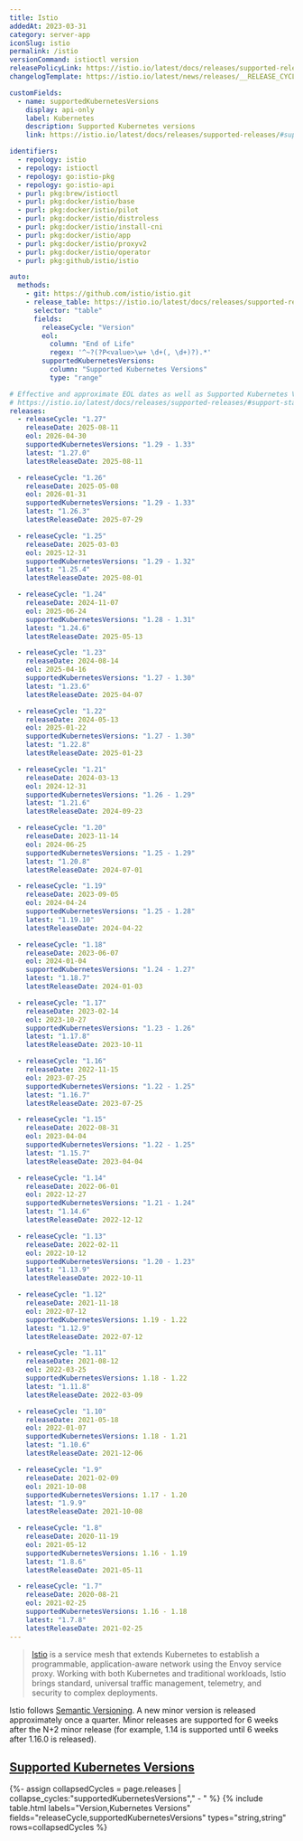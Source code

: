 ```yaml
---
title: Istio
addedAt: 2023-03-31
category: server-app
iconSlug: istio
permalink: /istio
versionCommand: istioctl version
releasePolicyLink: https://istio.io/latest/docs/releases/supported-releases/#support-policy
changelogTemplate: https://istio.io/latest/news/releases/__RELEASE_CYCLE__.x/announcing-{{'__LATEST__'|drop_zero_patch}}/

customFields:
  - name: supportedKubernetesVersions
    display: api-only
    label: Kubernetes
    description: Supported Kubernetes versions
    link: https://istio.io/latest/docs/releases/supported-releases/#support-status-of-istio-releases

identifiers:
  - repology: istio
  - repology: istioctl
  - repology: go:istio-pkg
  - repology: go:istio-api
  - purl: pkg:brew/istioctl
  - purl: pkg:docker/istio/base
  - purl: pkg:docker/istio/pilot
  - purl: pkg:docker/istio/distroless
  - purl: pkg:docker/istio/install-cni
  - purl: pkg:docker/istio/app
  - purl: pkg:docker/istio/proxyv2
  - purl: pkg:docker/istio/operator
  - purl: pkg:github/istio/istio

auto:
  methods:
    - git: https://github.com/istio/istio.git
    - release_table: https://istio.io/latest/docs/releases/supported-releases/
      selector: "table"
      fields:
        releaseCycle: "Version"
        eol:
          column: "End of Life"
          regex: '^~?(?P<value>\w+ \d+(, \d+)?).*'
        supportedKubernetesVersions:
          column: "Supported Kubernetes Versions"
          type: "range"

# Effective and approximate EOL dates as well as Supported Kubernetes Versions can be found on
# https://istio.io/latest/docs/releases/supported-releases/#support-status-of-istio-releases.
releases:
  - releaseCycle: "1.27"
    releaseDate: 2025-08-11
    eol: 2026-04-30
    supportedKubernetesVersions: "1.29 - 1.33"
    latest: "1.27.0"
    latestReleaseDate: 2025-08-11

  - releaseCycle: "1.26"
    releaseDate: 2025-05-08
    eol: 2026-01-31
    supportedKubernetesVersions: "1.29 - 1.33"
    latest: "1.26.3"
    latestReleaseDate: 2025-07-29

  - releaseCycle: "1.25"
    releaseDate: 2025-03-03
    eol: 2025-12-31
    supportedKubernetesVersions: "1.29 - 1.32"
    latest: "1.25.4"
    latestReleaseDate: 2025-08-01

  - releaseCycle: "1.24"
    releaseDate: 2024-11-07
    eol: 2025-06-24
    supportedKubernetesVersions: "1.28 - 1.31"
    latest: "1.24.6"
    latestReleaseDate: 2025-05-13

  - releaseCycle: "1.23"
    releaseDate: 2024-08-14
    eol: 2025-04-16
    supportedKubernetesVersions: "1.27 - 1.30"
    latest: "1.23.6"
    latestReleaseDate: 2025-04-07

  - releaseCycle: "1.22"
    releaseDate: 2024-05-13
    eol: 2025-01-22
    supportedKubernetesVersions: "1.27 - 1.30"
    latest: "1.22.8"
    latestReleaseDate: 2025-01-23

  - releaseCycle: "1.21"
    releaseDate: 2024-03-13
    eol: 2024-12-31
    supportedKubernetesVersions: "1.26 - 1.29"
    latest: "1.21.6"
    latestReleaseDate: 2024-09-23

  - releaseCycle: "1.20"
    releaseDate: 2023-11-14
    eol: 2024-06-25
    supportedKubernetesVersions: "1.25 - 1.29"
    latest: "1.20.8"
    latestReleaseDate: 2024-07-01

  - releaseCycle: "1.19"
    releaseDate: 2023-09-05
    eol: 2024-04-24
    supportedKubernetesVersions: "1.25 - 1.28"
    latest: "1.19.10"
    latestReleaseDate: 2024-04-22

  - releaseCycle: "1.18"
    releaseDate: 2023-06-07
    eol: 2024-01-04
    supportedKubernetesVersions: "1.24 - 1.27"
    latest: "1.18.7"
    latestReleaseDate: 2024-01-03

  - releaseCycle: "1.17"
    releaseDate: 2023-02-14
    eol: 2023-10-27
    supportedKubernetesVersions: "1.23 - 1.26"
    latest: "1.17.8"
    latestReleaseDate: 2023-10-11

  - releaseCycle: "1.16"
    releaseDate: 2022-11-15
    eol: 2023-07-25
    supportedKubernetesVersions: "1.22 - 1.25"
    latest: "1.16.7"
    latestReleaseDate: 2023-07-25

  - releaseCycle: "1.15"
    releaseDate: 2022-08-31
    eol: 2023-04-04
    supportedKubernetesVersions: "1.22 - 1.25"
    latest: "1.15.7"
    latestReleaseDate: 2023-04-04

  - releaseCycle: "1.14"
    releaseDate: 2022-06-01
    eol: 2022-12-27
    supportedKubernetesVersions: "1.21 - 1.24"
    latest: "1.14.6"
    latestReleaseDate: 2022-12-12

  - releaseCycle: "1.13"
    releaseDate: 2022-02-11
    eol: 2022-10-12
    supportedKubernetesVersions: "1.20 - 1.23"
    latest: "1.13.9"
    latestReleaseDate: 2022-10-11

  - releaseCycle: "1.12"
    releaseDate: 2021-11-18
    eol: 2022-07-12
    supportedKubernetesVersions: 1.19 - 1.22
    latest: "1.12.9"
    latestReleaseDate: 2022-07-12

  - releaseCycle: "1.11"
    releaseDate: 2021-08-12
    eol: 2022-03-25
    supportedKubernetesVersions: 1.18 - 1.22
    latest: "1.11.8"
    latestReleaseDate: 2022-03-09

  - releaseCycle: "1.10"
    releaseDate: 2021-05-18
    eol: 2022-01-07
    supportedKubernetesVersions: 1.18 - 1.21
    latest: "1.10.6"
    latestReleaseDate: 2021-12-06

  - releaseCycle: "1.9"
    releaseDate: 2021-02-09
    eol: 2021-10-08
    supportedKubernetesVersions: 1.17 - 1.20
    latest: "1.9.9"
    latestReleaseDate: 2021-10-08

  - releaseCycle: "1.8"
    releaseDate: 2020-11-19
    eol: 2021-05-12
    supportedKubernetesVersions: 1.16 - 1.19
    latest: "1.8.6"
    latestReleaseDate: 2021-05-11

  - releaseCycle: "1.7"
    releaseDate: 2020-08-21
    eol: 2021-02-25
    supportedKubernetesVersions: 1.16 - 1.18
    latest: "1.7.8"
    latestReleaseDate: 2021-02-25
---
```


> [Istio](https://www.istio.io/) is a service mesh that extends Kubernetes to establish a
> programmable, application-aware network using the Envoy service proxy. Working with both
> Kubernetes and traditional workloads, Istio brings standard, universal traffic management,
> telemetry, and security to complex deployments.

Istio follows [Semantic Versioning](https://istio.io/latest/docs/releases/supported-releases/#naming-scheme).
A new minor version is released approximately once a quarter. Minor releases are supported for 6
weeks after the N+2 minor release (for example, 1.14 is supported until 6 weeks after 1.16.0 is
released).

## [Supported Kubernetes Versions](https://istio.io/latest/docs/releases/supported-releases/#support-status-of-istio-releases)

{%- assign collapsedCycles = page.releases | collapse_cycles:"supportedKubernetesVersions"," - " %}
{% include table.html
labels="Version,Kubernetes Versions"
fields="releaseCycle,supportedKubernetesVersions"
types="string,string"
rows=collapsedCycles %}
